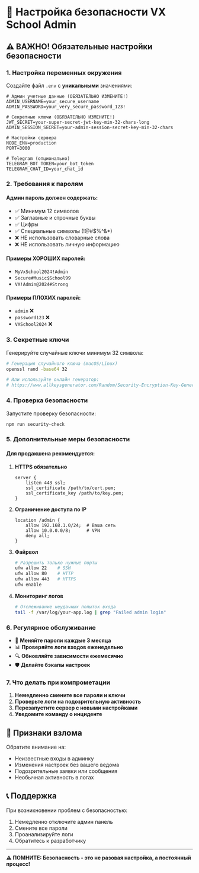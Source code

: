 # 🔐 Настройка безопасности VX School Admin

## ⚠️ ВАЖНО! Обязательные настройки безопасности

### 1. Настройка переменных окружения

Создайте файл `.env` с **уникальными** значениями:

```env
# Админ учетные данные (ОБЯЗАТЕЛЬНО ИЗМЕНИТЕ!)
ADMIN_USERNAME=your_secure_username
ADMIN_PASSWORD=your_very_secure_password_123!

# Секретные ключи (ОБЯЗАТЕЛЬНО ИЗМЕНИТЕ!)
JWT_SECRET=your-super-secret-jwt-key-min-32-chars-long
ADMIN_SESSION_SECRET=your-admin-session-secret-key-min-32-chars

# Настройки сервера
NODE_ENV=production
PORT=3000

# Telegram (опционально)
TELEGRAM_BOT_TOKEN=your_bot_token
TELEGRAM_CHAT_ID=your_chat_id
```

### 2. Требования к паролям

#### Админ пароль должен содержать:
- ✅ Минимум 12 символов
- ✅ Заглавные и строчные буквы
- ✅ Цифры
- ✅ Специальные символы (!@#$%^&*)
- ❌ НЕ использовать словарные слова
- ❌ НЕ использовать личную информацию

#### Примеры ХОРОШИХ паролей:
- `MyVxSchool2024!Admin`
- `Secure#Music$School99`
- `VX!Admin@2024#Strong`

#### Примеры ПЛОХИХ паролей:
- `admin` ❌
- `password123` ❌
- `VXSchool2024` ❌

### 3. Секретные ключи

Генерируйте случайные ключи минимум 32 символа:

```bash
# Генерация случайного ключа (macOS/Linux)
openssl rand -base64 32

# Или используйте онлайн генератор:
# https://www.allkeysgenerator.com/Random/Security-Encryption-Key-Generator.aspx
```

### 4. Проверка безопасности

Запустите проверку безопасности:

```bash
npm run security-check
```

### 5. Дополнительные меры безопасности

#### Для продакшена рекомендуется:

1. **HTTPS обязательно**
   ```nginx
   server {
       listen 443 ssl;
       ssl_certificate /path/to/cert.pem;
       ssl_certificate_key /path/to/key.pem;
   }
   ```

2. **Ограничение доступа по IP**
   ```nginx
   location /admin {
       allow 192.168.1.0/24;  # Ваша сеть
       allow 10.0.0.0/8;      # VPN
       deny all;
   }
   ```

3. **Файрвол**
   ```bash
   # Разрешить только нужные порты
   ufw allow 22    # SSH
   ufw allow 80    # HTTP
   ufw allow 443   # HTTPS
   ufw enable
   ```

4. **Мониторинг логов**
   ```bash
   # Отслеживание неудачных попыток входа
   tail -f /var/log/your-app.log | grep "Failed admin login"
   ```

### 6. Регулярное обслуживание

- 🔄 **Меняйте пароли каждые 3 месяца**
- 📊 **Проверяйте логи входов еженедельно**
- 🔍 **Обновляйте зависимости ежемесячно**
- 🛡️ **Делайте бэкапы настроек**

### 7. Что делать при компрометации

1. **Немедленно смените все пароли и ключи**
2. **Проверьте логи на подозрительную активность**
3. **Перезапустите сервер с новыми настройками**
4. **Уведомите команду о инциденте**

## 🚨 Признаки взлома

Обратите внимание на:
- Неизвестные входы в админку
- Изменения настроек без вашего ведома
- Подозрительные заявки или сообщения
- Необычная активность в логах

## 📞 Поддержка

При возникновении проблем с безопасностью:
1. Немедленно отключите админ панель
2. Смените все пароли
3. Проанализируйте логи
4. Обратитесь к разработчику

---

**⚠️ ПОМНИТЕ: Безопасность - это не разовая настройка, а постоянный процесс!**